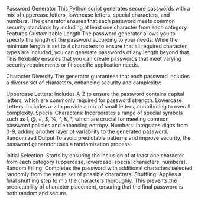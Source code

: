 Password Generator
This Python script generates secure passwords with a mix of uppercase letters, lowercase letters, special characters, and numbers. The generator ensures that each password meets common security standards by including at least one character from each category.
Features
Customizable Length
The password generator allows you to specify the length of the password according to your needs. While the minimum length is set to 4 characters to ensure that all required character types are included, you can generate passwords of any length beyond that. This flexibility ensures that you can create passwords that meet varying security requirements or fit specific application needs.

Character Diversity
The generator guarantees that each password includes a diverse set of characters, enhancing security and complexity:

Uppercase Letters: Includes A-Z to ensure the password contains capital letters, which are commonly required for password strength.
Lowercase Letters: Includes a-z to provide a mix of small letters, contributing to overall complexity.
Special Characters: Incorporates a range of special symbols such as !, @, #, $, %, ^, &, *, which are crucial for meeting common password policies and enhancing entropy.
Numbers: Integrates digits from 0-9, adding another layer of variability to the generated password.
Randomized Output
To avoid predictable patterns and improve security, the password generator uses a randomization process:

Initial Selection: Starts by ensuring the inclusion of at least one character from each category (uppercase, lowercase, special characters, numbers).
Random Filling: Completes the password with additional characters selected randomly from the entire set of possible characters.
Shuffling: Applies a final shuffling step to mix the characters thoroughly. This prevents the predictability of character placement, ensuring that the final password is both random and secure.
